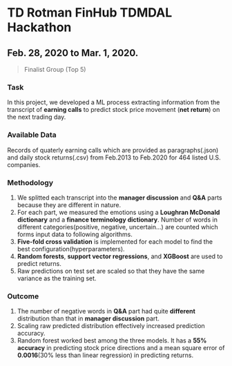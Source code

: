 # TD Rotman FinHub TDMDAL Hackathon

## Feb. 28, 2020 to Mar. 1, 2020.
> Finalist Group (Top 5)

### Task
In this project, we developed a ML process extracting information from the transcript of **earning calls** to predict stock price movement (**net return**) on the next trading day.

### Available Data
Records of quaterly earning calls which are provided as paragraphs(.json) and daily stock returns(.csv) from Feb.2013 to Feb.2020 for 464 listed U.S. companies.

### Methodology
1. We splitted each transcript into the **manager discussion** and **Q&A** parts because they are different in nature.
2. For each part, we measured the emotions using a **Loughran McDonald dictionary** and a **finance terminology dictionary**. Number of words in different categories(positive, negative, uncertain...) are counted which forms input data to following algorithms.
3. **Five-fold cross validation** is implemented for each model to find the best configuration(hyperparameters).
4. **Random forests**, **support vector regressions**, and **XGBoost** are used to predict returns.
5. Raw predictions on test set are scaled so that they have the same variance as the training set.

### Outcome
1. The number of negative words in **Q&A** part had quite **different** distribution than that in **manager discussion** part.
2. Scaling raw predicted distribution effectively increased prediction accuracy.
3. Random forest worked best among the three models. It has a **55% accuracy** in predicting stock price directions and a mean square error of **0.0016**(30% less than linear regression) in predicting returns.

